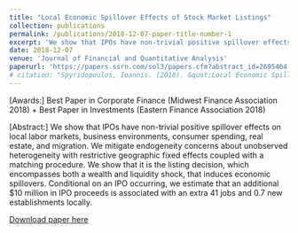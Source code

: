 ```yaml
---
title: "Local Economic Spillover Effects of Stock Market Listings"
collection: publications
permalink: /publications/2018-12-07-paper-title-number-1
excerpt: 'We show that IPOs have non-trivial positive spillover effects on local labor markets, business environments, consumer spending, real estate, and migration. We mitigate endogeneity concerns about unobserved heterogeneity with restrictive geographic fixed effects coupled with a matching procedure. We show that it is the listing decision, which encompasses both a wealth and liquidity shock, that induces economic spillovers. Conditional on an IPO occurring, we estimate that an additional $10 million in IPO proceeds is associated with an extra 41 jobs and 0.7 new establishments locally.'
date: 2018-12-07
venue: 'Journal of Financial and Quantitative Analysis'
paperurl: 'https://papers.ssrn.com/sol3/papers.cfm?abstract_id=2695464'
# citation: "Spyridopoulos, Ioannis. (2018). &quot;Local Economic Spillover Effects of Stock Market Listings&quot; <i>Journal of Financial and Quantitative Analysis</i>. 1(3)."
---
```


[Awards:] Best Paper in Corporate Finance (Midwest Finance Association 2018) +  Best Paper in Investments (Eastern Finance Association 2018)

[Abstract:] We show that IPOs have non-trivial positive spillover effects on local labor markets, business environments, consumer spending, real estate, and migration. We mitigate endogeneity concerns about unobserved heterogeneity with restrictive geographic fixed effects coupled with a matching procedure. We show that it is the listing decision, which encompasses both a wealth and liquidity shock, that induces economic spillovers. Conditional on an IPO occurring, we estimate that an additional $10 million in IPO proceeds is associated with an extra 41 jobs and 0.7 new establishments locally.

[Download paper here](http://PracticeGitForExample.github.io/files/paper1.pdf)

<!-- Recommended citation: Spyridopoulos, Ioannis. (2018). "Local Economic Spillover Effects of Stock Market Listings" <i>Journal of Financial and Quantitative Analysis</i>. 1(1). -->
